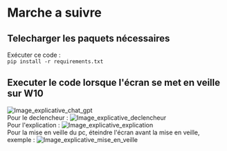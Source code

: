 # Marche a suivre
## Telecharger les paquets nécessaires

Exécuter ce code :<br>
```pip install -r requirements.txt```

## Executer le code lorsque l'écran se met en veille sur W10
![Image_explicative_chat_gpt](image/explication_w10.PNG)
<br>
Pour le declencheur :
![Image_explicative_declencheur](image/declencheur.PNG)
<br>
Pour l'explication :
![Image_explicative_explication](image/explication_w10.PNG)
<br>
Pour la mise en veille du pc, éteindre l'écran avant la mise en veille, exemple :
![Image_explicative_mise_en_veille](image/mise_en_veille.PNG)
